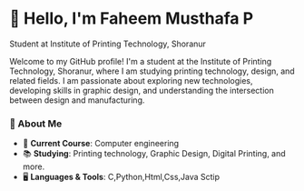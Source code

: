 # 👋 Hello, I'm Faheem Musthafa P
Student at Institute of Printing Technology, Shoranur

Welcome to my GitHub profile! I'm a student at the Institute of Printing Technology, Shoranur, where I am studying printing technology, design, and related fields. I am passionate about exploring new technologies, developing skills in graphic design, and understanding the intersection between design and manufacturing.

### 🚀 About Me  
- 🏫 **Current Course**: Computer engineering
- 📚 **Studying**: Printing technology, Graphic Design, Digital Printing, and more.
- 🖥️ **Languages & Tools**: C,Python,Html,Css,Java Sctip
